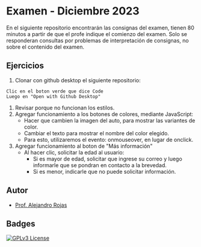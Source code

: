 
# Examen - Diciembre 2023

En el siguiente repositorio encontrarán las consignas del examen, tienen 80 minutos a partir de que el profe indique el comienzo del examen. Solo se responderan consultas por problemas de interpretación de consignas, no sobre el contenido del examen. 



## Ejercicios

1.  Clonar con github desktop el siguiente repositorio:
```
Clic en el boton verde que dice Code
Luego en "Open with Github Desktop"
```
1.  Revisar porque no funcionan los estilos. 
1.  Agregar funcionamiento a los botones de colores, mediante JavaScript: 
    - Hacer que cambien la imagen del auto, para mostrar las variantes de color.
    - Cambiar el texto para mostrar el nombre del color elegido. 
    - Para esto, utilizaremos el evento: onmouseover, en lugar de onclick.
1. Agregar funcionamiento al boton de "Más información"
    * Al hacer clic, solicitar la edad al usuario: 
        -  Si es mayor de edad, solicitar que ingrese su correo y luego informarle que 
        se pondran en contacto a la brevedad. 
        - Si es menor, indicarle que no puede solicitar información. 

## Autor

- [Prof. Alejandro Rojas](https://www.github.com/elProfeAle)


## Badges


[![GPLv3 License](https://img.shields.io/badge/License-GPL%20v3-yellow.svg)](https://opensource.org/licenses/)


